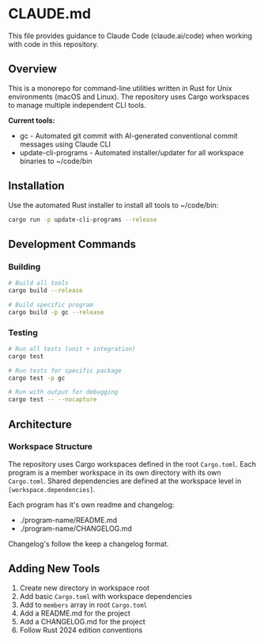 # CLAUDE.md

This file provides guidance to Claude Code (claude.ai/code) when working with code in this repository.

## Overview

This is a monorepo for command-line utilities written in Rust for Unix environments (macOS and Linux). The repository uses Cargo workspaces to manage multiple independent CLI tools.

**Current tools:**
- gc - Automated git commit with AI-generated conventional commit messages using Claude CLI
- update-cli-programs - Automated installer/updater for all workspace binaries to ~/code/bin

## Installation

Use the automated Rust installer to install all tools to ~/code/bin:

```bash
cargo run -p update-cli-programs --release
```

## Development Commands

### Building
```bash
# Build all tools
cargo build --release

# Build specific program
cargo build -p gc --release
```

### Testing
```bash
# Run all tests (unit + integration)
cargo test

# Run tests for specific package
cargo test -p gc

# Run with output for debugging
cargo test -- --nocapture
```

## Architecture

### Workspace Structure

The repository uses Cargo workspaces defined in the root `Cargo.toml`.
Each program is a member workspace in its own directory with its own `Cargo.toml`.
Shared dependencies are defined at the workspace level in `[workspace.dependencies]`.

Each program has it's own readme and changelog:

- ./program-name/README.md
- ./program-name/CHANGELOG.md

Changelog's follow the keep a changelog format.

## Adding New Tools

1. Create new directory in workspace root
2. Add basic `Cargo.toml` with workspace dependencies
3. Add to `members` array in root `Cargo.toml`
4. Add a README.md for the project
5. Add a CHANGELOG.md for the project
6. Follow Rust 2024 edition conventions
